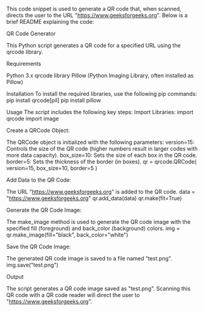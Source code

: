 This code snippet is used to generate a QR code that, when scanned, directs the user to the URL "https://www.geeksforgeeks.org". Below is a brief README explaining the code:

QR Code Generator

This Python script generates a QR code for a specified URL using the qrcode library.

Requirements
  
  Python 3.x
  qrcode library
  Pillow (Python Imaging Library, often installed as Pillow)

Installation
  To install the required libraries, use the following pip commands:
  pip install qrcode[pil]
  pip install pillow

Usage
  The script includes the following key steps:
  Import Libraries:
  import qrcode
  import image

Create a QRCode Object:

  The QRCode object is initialized with the following parameters:
  version=15: Controls the size of the QR code (higher numbers result in larger codes with more data capacity).
  box_size=10: Sets the size of each box in the QR code.
  border=5: Sets the thickness of the border (in boxes).
  qr = qrcode.QRCode(
      version=15,
      box_size=10,
      border=5
  )

Add Data to the QR Code:
  
  The URL "https://www.geeksforgeeks.org" is added to the QR code.
  data = "https://www.geeksforgeeks.org"
  qr.add_data(data)
  qr.make(fit=True)

Generate the QR Code Image:

  The make_image method is used to generate the QR code image with the specified fill (foreground) and back_color (background) colors.
  img = qr.make_image(fill="black", back_color="white")

Save the QR Code Image:

  The generated QR code image is saved to a file named "test.png".
  img.save("test.png")

Output
  
  The script generates a QR code image saved as "test.png". Scanning this QR code with a QR code reader will direct the user to "https://www.geeksforgeeks.org".
